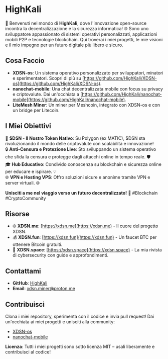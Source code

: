 # HighKali

🚀 Benvenuti nel mondo di **HighKali**, dove l'innovazione open-source incontra la decentralizzazione e la sicurezza informatica! 🌐 Sono uno sviluppatore appassionato di sistemi operativi personalizzati, applicazioni mobili P2P e tecnologie blockchain. Qui troverai i miei progetti, le mie visioni e il mio impegno per un futuro digitale più libero e sicuro.

## Cosa Faccio
- **XDSN-os**: Un sistema operativo personalizzato per sviluppatori, minatori e sperimentatori. Scopri di più su [https://github.com/HighKali/XDSN-os](https://github.com/HighKali/XDSN-os).  
- **nanochat-mobile**: Una chat decentralizzata mobile con focus su privacy e criptovalute. Dai un'occhiata a [https://github.com/HighKali/nanochat-mobile](https://github.com/HighKali/nanochat-mobile).  
- **LiteMesh Miner**: Un miner per Meshcoin, integrato con XDSN-os e con un bridge per Litecoin.

## I Miei Obiettivi
🚀 **$DSN - Il Nostro Token Nativo**: Su Polygon (ex MATIC), $DSN sta rivoluzionando il mondo delle criptovalute con scalabilità e innovazione!  
🔒 **Anti-Censura e Protezione Live**: Sto sviluppando un sistema operativo che sfida la censura e protegge dagli attacchi online in tempo reale. 🛡️  
🎓 **Hub Educativo**: Condivido conoscenza su blockchain e sicurezza online per educare e ispirare. 💡  
🌐 **VPN e Hosting VPS**: Offro soluzioni sicure e anonime tramite VPN e server virtuali. 🌐  

**Unisciti a me nel viaggio verso un futuro decentralizzato!** 🌟 #Blockchain #CryptoCommunity

## Risorse
- 🌐 **XDSN.me**: [https://xdsn.me](https://xdsn.me) - Il cuore del progetto XDSN.  
- 💰 **XDSN.fun**: [https://xdsn.fun](https://xdsn.fun) - Un faucet BTC per ottenere Bitcoin gratuiti.  
- 📰 **XDSN.space**: [https://xdsn.space](https://xdsn.space) - La mia rivista di cybersecurity con guide e approfondimenti.

## Contattami
- **GitHub**: [HighKali](https://github.com/HighKali)  
- **Email**: [xdsn.miner@proton.me](mailto:xdsn.miner@proton.me)  

## Contribuisci
Clona i miei repository, sperimenta con il codice e invia pull request! Dai un'occhiata ai miei progetti e unisciti alla community:  
- [XDSN-os](https://github.com/HighKali/XDSN-os)  
- [nanochat-mobile](https://github.com/HighKali/nanochat-mobile)  

**Licenza**: Tutti i miei progetti sono sotto licenza MIT – usali liberamente e contribuisci al codice!
